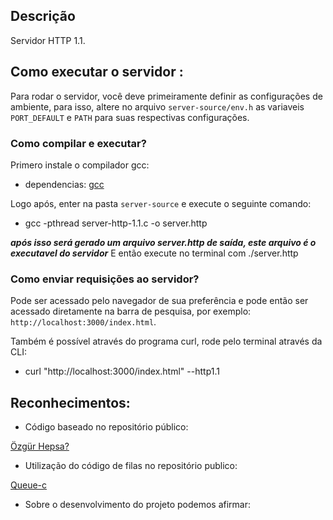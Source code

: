 
## Descrição

Servidor HTTP 1.1.

## Como executar o servidor :

Para rodar o servidor, você deve primeiramente definir as configurações de ambiente,
para isso, altere no arquivo `server-source/env.h` as variaveis `PORT_DEFAULT` e `PATH` para suas respectivas configurações.

### Como compilar e executar?
Primero instale o compilador gcc:
- dependencias: [gcc](https://gcc.gnu.org/)

Logo após, enter na pasta `server-source` e execute o seguinte comando:

- gcc -pthread server-http-1.1.c -o server.http

 ***após isso será gerado um arquivo server.http de saída, este arquivo é o executavel do servidor*** 
E então execute no terminal com ./server.http


### Como enviar requisições ao servidor?

Pode ser acessado pelo navegador de sua preferência e pode então ser acessado diretamente na barra de pesquisa, por exemplo: `http://localhost:3000/index.html`.


Também é possível através do programa curl, rode pelo terminal através da CLI:
- curl "http://localhost:3000/index.html" --http1.1

## Reconhecimentos:

*   Código baseado no repositório público:

[Özgür Hepsa?](https://github.com/ozgurhepsag/Multi-threaded-HTTP-Server)

* Utilização do código de filas no repositório publico:

[Queue-c](https://github.com/matthewhartstonge/c-queue)

* Sobre o desenvolvimento do projeto podemos afirmar:



